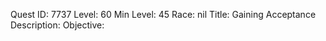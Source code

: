 Quest ID: 7737
Level: 60
Min Level: 45
Race: nil
Title: Gaining Acceptance
Description: 
Objective: 
